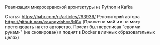 Реализация микросервисной архитектуры на Python и Kafka


Статья: https://habr.com/ru/articles/793936/
Репозиторий автора: https://github.com/youngwishes/MSA
(Проект не мой и я не могу претендовать на его авторство. Проект был переписан "своими руками" (не скопирован) и поднят в Docker в личных образовательных целях)